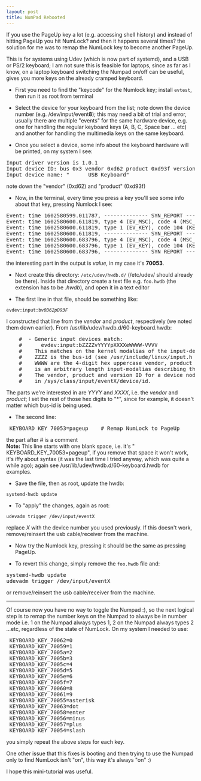 ```yaml
---
layout: post
title: NumPad Rebooted
---
```


If you use the PageUp key a lot (e.g. accessing shell history) and instead of hitting PageUp you hit NumLock? and then it happens several times? the solution for me was to remap the NumLock key to become another PageUp.

This is for systems using Udev (which is now part of systemd), and a USB or PS/2 keyboard; I am not sure this is feasible for laptops, since as far as I know, on a laptop keyboard switching the Numpad on/off can be useful, gives you more keys on the already cramped keyboard.

* First you need to find the "keycode" for the Numlock key; install `evtest`, then run it as root from terminal

* Select the device for your keyboard from the list; note down the device number (e.g. /dev/input/event**8**); this may need a bit of trial and error, usually there are multiple "events" for the same hardware device, e.g. one for handling the regular keyboard keys (A, B, C, Space bar ... etc) and another for handling the multimedia keys on the same keyboard.

* Once you select a device, some info about the keyboard hardware will be printed, on my system I see:  
<pre class="code">
Input driver version is 1.0.1
Input device ID: bus 0x3 vendor 0xd62 product 0xd93f version 0x111
Input device name: "      USB Keyboard"
</pre>
note down the "vendor" (0xd62) and "product" (0xd93f)

* Now, in the terminal, every time you press a key you'll see some info about that key, pressing Numlock I see:
<pre class="code">
Event: time 1602580599.011787, -------------- SYN_REPORT ------------
Event: time 1602580600.611819, type 4 (EV_MSC), code 4 (MSC_SCAN), value 70053
Event: time 1602580600.611819, type 1 (EV_KEY), code 104 (KEY_PAGEUP), value 1
Event: time 1602580600.611819, -------------- SYN_REPORT ------------
Event: time 1602580600.683796, type 4 (EV_MSC), code 4 (MSC_SCAN), value 70053
Event: time 1602580600.683796, type 1 (EV_KEY), code 104 (KEY_PAGEUP), value 0
Event: time 1602580600.683796, -------------- SYN_REPORT ------------
</pre>

the interesting part in the output is *value*, in my case it's **70053**.

* Next create this directory: `/etc/udev/hwdb.d/` (/etc/udev/ should already be there). Inside that directory create a text file e.g. `foo.hwdb` (the extension has to be <i>.hwdb</i>), and open it in a text editor

* The first line in that file, should be something like:  

<code class="code">evdev:input:b*v0D62pD93F*</code>

I constructed that line from the <i>vendor</i> and <i>product</i>, respectively (we noted them down earlier). From /usr/lib/udev/hwdb.d/60-keyboard.hwdb:

<pre>
    #  - Generic input devices match:
    #      evdev:input:bZZZZvYYYYpXXXXeWWWW-VVVV
    #    This matches on the kernel modalias of the input-device, mainly:
    #    ZZZZ is the bus-id (see /usr/include/linux/input.h BUS_*), YYYY, XXXX and
    #    WWWW are the 4-digit hex uppercase vendor, product and version ID and VVVV
    #    is an arbitrary length input-modalias describing the device capabilities.
    #    The vendor, product and version ID for a device node "eventX" is listed
    #    in /sys/class/input/eventX/device/id.
</pre>

The parts we're interested in are *YYYY* and *XXXX*, i.e. the *vendor* and *product*; I set the rest of those hex digits to "*", since for example, it doesn't matter which bus-id is being used.

* The second line:  
<pre class="code">
 KEYBOARD_KEY_70053=pageup    # Remap NumLock to PageUp
</pre> the part after # is a comment

<div class="note"><b>Note:</b> This line starts with one blank space, i.e. it's " KEYBOARD_KEY_70053=pageup", if you remove that space it won't work, it's iffy about syntax (it was the last time I tried anyway, which was quite a while ago); again see /usr/lib/udev/hwdb.d/60-keyboard.hwdb for examples.
</div>

* Save the file, then as root, update the hwdb:

<code class="code">systemd-hwdb update</code>

* To "apply" the changes, again as root:

<code class="code">udevadm trigger /dev/input/eventX</code>

replace *X* with the device number you used previously. If this doesn't work, remove/reinsert the usb cable/receiver from the machine.

* Now try the Numlock key, pressing it should be the same as pressing PageUp.

* To revert this change, simply remove the `foo.hwdb` file and:

<pre class="code">
systemd-hwdb update
udevadm trigger /dev/input/eventX
</pre>
or remove/reinsert the usb cable/receiver from the machine.

* * *

Of course now you have no way to toggle the Numpad :), so the next logical step is to remap the number keys on the Numpad to always be in number mode i.e. 1 on the Numpad always types 1, 2 on the Numpad always types 2 ...etc, regardless of the state of NumLock. On my system I needed to use:
<pre>
 KEYBOARD_KEY_70062=0
 KEYBOARD_KEY_70059=1
 KEYBOARD_KEY_7005a=2
 KEYBOARD_KEY_7005b=3
 KEYBOARD_KEY_7005c=4
 KEYBOARD_KEY_7005d=5
 KEYBOARD_KEY_7005e=6
 KEYBOARD_KEY_7005f=7
 KEYBOARD_KEY_70060=8
 KEYBOARD_KEY_70061=9
 KEYBOARD_KEY_70055=asterisk
 KEYBOARD_KEY_70063=dot
 KEYBOARD_KEY_70058=enter
 KEYBOARD_KEY_70056=minus
 KEYBOARD_KEY_70057=plus
 KEYBOARD_KEY_70054=slash
</pre>
you simply repeat the above steps for each key.

One other issue that this fixes is booting and then trying to use the Numpad only to find NumLock isn't "on", this way it's always "on" :)


I hope this mini-tutorial was useful.
